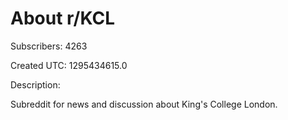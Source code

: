 # About r/KCL

Subscribers: 4263

Created UTC: 1295434615.0

Description:

Subreddit for news and discussion about King's College London.


